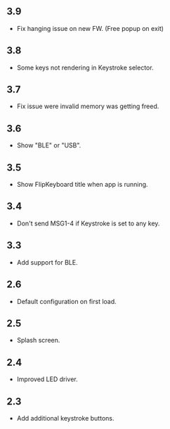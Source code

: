 ## 3.9
 - Fix hanging issue on new FW. (Free popup on exit)
## 3.8
 - Some keys not rendering in Keystroke selector.
## 3.7
 - Fix issue were invalid memory was getting freed.
## 3.6
 - Show "BLE" or "USB".
## 3.5
 - Show FlipKeyboard title when app is running.
## 3.4
 - Don't send MSG1-4 if Keystroke is set to any key.
## 3.3
 - Add support for BLE.
## 2.6
 - Default configuration on first load.
## 2.5
 - Splash screen.
## 2.4
 - Improved LED driver.
## 2.3
 - Add additional keystroke buttons.